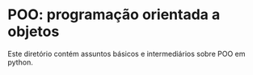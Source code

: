 # POO: programação orientada a objetos

Este diretório contém assuntos básicos e intermediários sobre POO em python.
